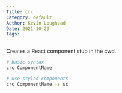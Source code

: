 ```yaml
---  
Title: crc  
Category: default  
Author: Kevin Loughead  
Date: 2021-10-29  
Tags:   
---  
```


Creates a React component stub in the cwd.
```bash
# basic syntax
crc ComponentName

# use styled-components
crc ComponentName -s sc
```